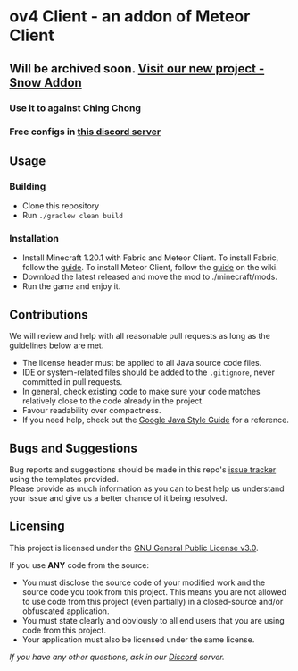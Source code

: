 # ov4 Client - an addon of Meteor Client
## Will be archived soon. [Visit our new project - Snow Addon](https://github.com/XxHausemasterxX/SnowAddon)
### Use it to against Ching Chong
### Free configs in [this discord server](https://discord.gg/yNJkbWX8Kj)

## Usage

### Building
- Clone this repository
- Run `./gradlew clean build`

### Installation
- Install Minecraft 1.20.1 with Fabric and Meteor Client. To install Fabric, follow the [guide](https://fabricmc.net/). To install Meteor Client, follow the [guide](https://meteorclient.com/faq/installation) on the wiki.
- Download the latest released and move the mod to ./minecraft/mods.
- Run the game and enjoy it.

## Contributions
We will review and help with all reasonable pull requests as long as the guidelines below are met.

- The license header must be applied to all Java source code files.
- IDE or system-related files should be added to the `.gitignore`, never committed in pull requests.
- In general, check existing code to make sure your code matches relatively close to the code already in the project.
- Favour readability over compactness.
- If you need help, check out the [Google Java Style Guide](https://google.github.io/styleguide/javaguide.html) for a reference.

## Bugs and Suggestions
Bug reports and suggestions should be made in this repo's [issue tracker](https://github.com/XxHausemasterxX/ov4client/issues) using the templates provided.  
Please provide as much information as you can to best help us understand your issue and give us a better chance of it being resolved.

## Licensing
This project is licensed under the [GNU General Public License v3.0](https://www.gnu.org/licenses/gpl-3.0.en.html). 

If you use **ANY** code from the source:
- You must disclose the source code of your modified work and the source code you took from this project. This means you are not allowed to use code from this project (even partially) in a closed-source and/or obfuscated application.
- You must state clearly and obviously to all end users that you are using code from this project.
- Your application must also be licensed under the same license.

*If you have any other questions, ask in our [Discord](https://discord.gg/yNJkbWX8Kj) server.*
